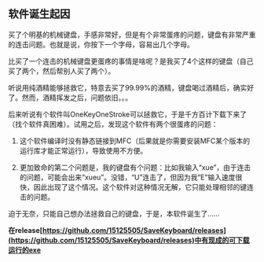 ## 软件诞生起因

买了个明基的机械键盘，手感非常好，但是有个非常蛋疼的问题，键盘有非常严重的连击问题。也就是说，你按下一个字母，容易出几个字母。

比买了一个连击的机械键盘更蛋疼的事情是啥呢？是我买了4个这样的键盘（自己买了两个，然后帮别人买了两个）。

听说用纯酒精能够拯救它，特意去买了99.99%的酒精，键盘喝过酒精后，确实好了。然而，酒精挥发之后，问题依旧。。。

后来听说有个软件叫OneKeyOneStroke可以拯救它，于是千方百计下载下来了（找个软件真困难）。试用之后，发现这个软件有两个很蛋疼的问题：

1. 这个软件编译时没有静态链接到MFC（后果就是你需要安装MFC某个版本的运行库才能正常运行），导致使用不方便。

2. 更加致命的第二个问题是，我的键盘有个问题：比如我输入“xue”，由于连击的问题，可能会出来“xueu”。没错，“U”连击了，但因为我“E”输入速度很快，因此出现了这个情况。这个软件对这种情况无解，它只能处理相邻的键连击的问题。

迫于无奈，只能自己想办法拯救自己的键盘，于是，本软件诞生了…… 



**在release[https://github.com/15125505/SaveKeyboard/releases](https://github.com/15125505/SaveKeyboard/releases)中有现成的可下载运行的exe**

